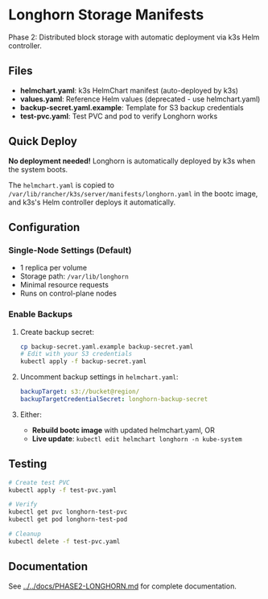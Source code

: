 # Longhorn Storage Manifests

Phase 2: Distributed block storage with automatic deployment via k3s Helm controller.

## Files

- **helmchart.yaml**: k3s HelmChart manifest (auto-deployed by k3s)
- **values.yaml**: Reference Helm values (deprecated - use helmchart.yaml)
- **backup-secret.yaml.example**: Template for S3 backup credentials
- **test-pvc.yaml**: Test PVC and pod to verify Longhorn works

## Quick Deploy

**No deployment needed!** Longhorn is automatically deployed by k3s when the system boots.

The `helmchart.yaml` is copied to `/var/lib/rancher/k3s/server/manifests/longhorn.yaml` in the bootc image, and k3s's Helm controller deploys it automatically.

## Configuration

### Single-Node Settings (Default)

- 1 replica per volume
- Storage path: `/var/lib/longhorn`
- Minimal resource requests
- Runs on control-plane nodes

### Enable Backups

1. Create backup secret:
   ```bash
   cp backup-secret.yaml.example backup-secret.yaml
   # Edit with your S3 credentials
   kubectl apply -f backup-secret.yaml
   ```

2. Uncomment backup settings in `helmchart.yaml`:
   ```yaml
   backupTarget: s3://bucket@region/
   backupTargetCredentialSecret: longhorn-backup-secret
   ```

3. Either:
   - **Rebuild bootc image** with updated helmchart.yaml, OR
   - **Live update**: `kubectl edit helmchart longhorn -n kube-system`

## Testing

```bash
# Create test PVC
kubectl apply -f test-pvc.yaml

# Verify
kubectl get pvc longhorn-test-pvc
kubectl get pod longhorn-test-pod

# Cleanup
kubectl delete -f test-pvc.yaml
```

## Documentation

See [../../docs/PHASE2-LONGHORN.md](../../docs/PHASE2-LONGHORN.md) for complete documentation.
